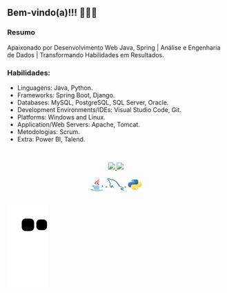 ## Bem-vindo(a)!!! 👋🧑‍💻

### Resumo 
Apaixonado por Desenvolvimento Web Java, Spring | Análise e Engenharia de Dados | Transformando Habilidades em Resultados.

### Habilidades: 
* Linguagens: Java, Python.
* Frameworks: Spring Boot, Django.
* Databases: MySQL, PostgreSQL, SQL Server, Oracle.
* Development Environments/IDEs: Visual Studio Code, Git.
* Platforms: Windows and Linux.
* Application/Web Servers: Apache, Tomcat.
* Metodologias: Scrum.
* Extra: Power BI, Talend.
 
 ##

</br>
<div align="center">
  <a href="https://github.com/thiagoregueira">
  <img height="150em" src="https://github-readme-stats.vercel.app/api?username=thiagoregueira&show_icons=true&theme=dracula&include_all_commits=true&count_private=true"/>
  <img height="150em" src="https://github-readme-stats.vercel.app/api/top-langs/?username=thiagoregueira&layout=compact&langs_count=7&theme=dracula"/>
</div>
  
<div align="center">
  <div style="display: inline_block"><br>
    <img align="center" alt="Alex-Java" height="30" width="40" src="https://raw.githubusercontent.com/devicons/devicon/master/icons/java/java-original.svg">
    <img align="center" alt="Alex-MySql" height="30" width="40" src="https://raw.githubusercontent.com/devicons/devicon/master/icons/mysql/mysql-original.svg">
    <img align="center" alt="Alex-Python" height="30" width="40" src="https://raw.githubusercontent.com/devicons/devicon/master/icons/python/python-original.svg">
   </div>
</div>
  
##
  
![Snake animation](https://github.com/rafaballerini/rafaballerini/blob/output/github-contribution-grid-snake.svg)
